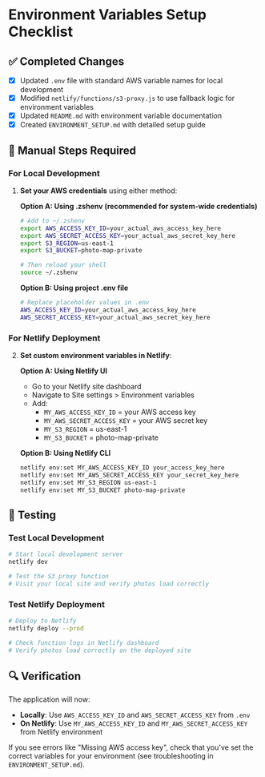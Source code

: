# Environment Variables Setup Checklist

## ✅ Completed Changes

- [x] Updated `.env` file with standard AWS variable names for local development
- [x] Modified `netlify/functions/s3-proxy.js` to use fallback logic for environment variables
- [x] Updated `README.md` with environment variable documentation
- [x] Created `ENVIRONMENT_SETUP.md` with detailed setup guide

## 🔧 Manual Steps Required

### For Local Development
1. **Set your AWS credentials** using either method:
   
   **Option A: Using .zshenv (recommended for system-wide credentials)**
   ```bash
   # Add to ~/.zshenv
   export AWS_ACCESS_KEY_ID=your_actual_aws_access_key_here
   export AWS_SECRET_ACCESS_KEY=your_actual_aws_secret_key_here
   export S3_REGION=us-east-1
   export S3_BUCKET=photo-map-private
   
   # Then reload your shell
   source ~/.zshenv
   ```
   
   **Option B: Using project .env file**
   ```bash
   # Replace placeholder values in .env
   AWS_ACCESS_KEY_ID=your_actual_aws_access_key_here
   AWS_SECRET_ACCESS_KEY=your_actual_aws_secret_key_here
   ```

### For Netlify Deployment
2. **Set custom environment variables in Netlify**:
   
   **Option A: Using Netlify UI**
   - Go to your Netlify site dashboard
   - Navigate to Site settings > Environment variables
   - Add:
     - `MY_AWS_ACCESS_KEY_ID` = your AWS access key
     - `MY_AWS_SECRET_ACCESS_KEY` = your AWS secret key
     - `MY_S3_REGION` = us-east-1
     - `MY_S3_BUCKET` = photo-map-private

   **Option B: Using Netlify CLI**
   ```bash
   netlify env:set MY_AWS_ACCESS_KEY_ID your_access_key_here
   netlify env:set MY_AWS_SECRET_ACCESS_KEY your_secret_key_here
   netlify env:set MY_S3_REGION us-east-1
   netlify env:set MY_S3_BUCKET photo-map-private
   ```

## 🧪 Testing

### Test Local Development
```bash
# Start local development server
netlify dev

# Test the S3 proxy function
# Visit your local site and verify photos load correctly
```

### Test Netlify Deployment
```bash
# Deploy to Netlify
netlify deploy --prod

# Check function logs in Netlify dashboard
# Verify photos load correctly on the deployed site
```

## 🔍 Verification

The application will now:
- **Locally**: Use `AWS_ACCESS_KEY_ID` and `AWS_SECRET_ACCESS_KEY` from `.env`
- **On Netlify**: Use `MY_AWS_ACCESS_KEY_ID` and `MY_AWS_SECRET_ACCESS_KEY` from Netlify environment

If you see errors like "Missing AWS access key", check that you've set the correct variables for your environment (see troubleshooting in `ENVIRONMENT_SETUP.md`).
